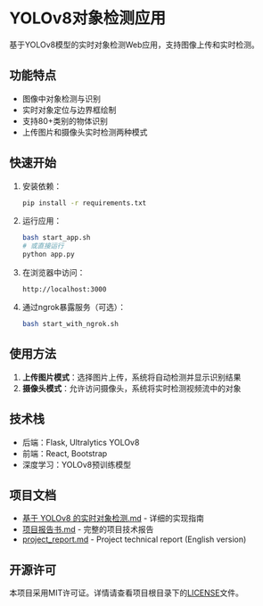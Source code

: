 # YOLOv8对象检测应用

基于YOLOv8模型的实时对象检测Web应用，支持图像上传和实时检测。

## 功能特点

- 图像中对象检测与识别
- 实时对象定位与边界框绘制
- 支持80+类别的物体识别
- 上传图片和摄像头实时检测两种模式

## 快速开始

1. 安装依赖：
   ```bash
   pip install -r requirements.txt
   ```

2. 运行应用：
   ```bash
   bash start_app.sh
   # 或直接运行
   python app.py
   ```

3. 在浏览器中访问：
   ```
   http://localhost:3000
   ```

4. 通过ngrok暴露服务（可选）：
   ```bash
   bash start_with_ngrok.sh
   ```

## 使用方法

1. **上传图片模式**：选择图片上传，系统将自动检测并显示识别结果
2. **摄像头模式**：允许访问摄像头，系统将实时检测视频流中的对象

## 技术栈

- 后端：Flask, Ultralytics YOLOv8
- 前端：React, Bootstrap
- 深度学习：YOLOv8预训练模型

## 项目文档

- [基于 YOLOv8 的实时对象检测.md](基于%20YOLOv8%20的实时对象检测.md) - 详细的实现指南
- [项目报告书.md](项目报告书.md) - 完整的项目技术报告
- [project_report.md](project_report.md) - Project technical report (English version)

## 开源许可

本项目采用MIT许可证。详情请查看项目根目录下的[LICENSE](/LICENSE)文件。
